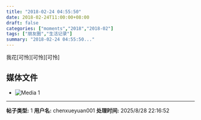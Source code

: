 ```yaml
---
title: "2018-02-24 04:55:50"
date: 2018-02-24T11:00:00+08:00
draft: false
categories: ["moments","2018","2018-02"]
tags: ["朋友圈","生活记录"]
summary: "2018-02-24 04:55:50..."
---
```


我花[可怜][可怜][可怜]

## 媒体文件

- ![Media 1](/Moments/photos/2018-02-24/201802240455500.jpg)

---

**帖子类型:** 1
**用户名:** chenxueyuan001
**处理时间:** 2025/8/28 22:16:52
